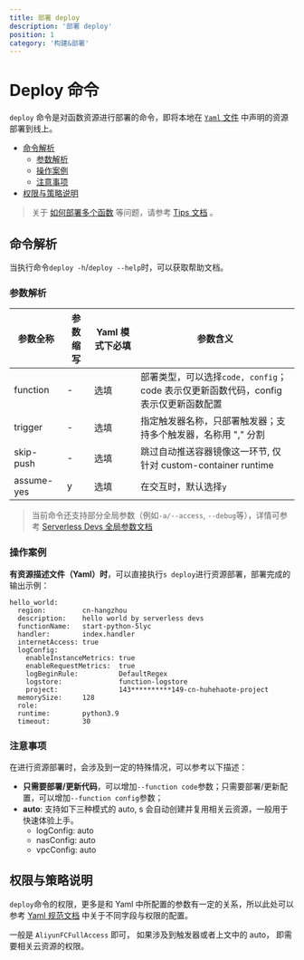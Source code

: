 ```yaml
---
title: 部署 deploy
description: '部署 deploy'
position: 1
category: '构建&部署'
---
```


# Deploy 命令

`deploy` 命令是对函数资源进行部署的命令，即将本地在 [`Yaml` 文件](../yaml/readme.md) 中声明的资源部署到线上。

- [命令解析](#命令解析)
  - [参数解析](#参数解析)
  - [操作案例](#操作案例)
  - [注意事项](#注意事项)
- [权限与策略说明](#权限与策略说明)

> 关于 [如何部署多个函数](../tips.md#如何声明部署多个函数) 等问题，请参考 [Tips 文档](../tips.md) 。

## 命令解析

当执行命令`deploy -h`/`deploy --help`时，可以获取帮助文档。

### 参数解析

| 参数全称   | 参数缩写 | Yaml 模式下必填 | 参数含义                                                                             |
| ---------- | -------- | --------------- | ------------------------------------------------------------------------------------ |
| function   | -        | 选填            | 部署类型，可以选择`code, config`；code 表示仅更新函数代码，config 表示仅更新函数配置 |
| trigger    | -        | 选填            | 指定触发器名称，只部署触发器；支持多个触发器，名称用 "," 分割                        |
| skip-push  | -        | 选填            | 跳过自动推送容器镜像这一环节, 仅针对 custom-container runtime                        |
| assume-yes | y        | 选填            | 在交互时，默认选择`y`                                                                |

> 当前命令还支持部分全局参数（例如`-a/--access`, `--debug`等），详情可参考 [Serverless Devs 全局参数文档](https://serverless-devs.com/serverless-devs/command/readme#全局参数)

### 操作案例

**有资源描述文件（Yaml）时**，可以直接执行`s deploy`进行资源部署，部署完成的输出示例：

```text
hello_world:
  region:         cn-hangzhou
  description:    hello world by serverless devs
  functionName:   start-python-5lyc
  handler:        index.handler
  internetAccess: true
  logConfig:
    enableInstanceMetrics: true
    enableRequestMetrics:  true
    logBeginRule:          DefaultRegex
    logstore:              function-logstore
    project:               143**********149-cn-huhehaote-project
  memorySize:     128
  role:
  runtime:        python3.9
  timeout:        30
```

### 注意事项

在进行资源部署时，会涉及到一定的特殊情况，可以参考以下描述：

- **只需要部署/更新代码**，可以增加`--function code`参数；只需要部署/更新配置，可以增加`--function config`参数；
- **auto**: 支持如下三种模式的 auto, s 会自动创建并复用相关云资源，一般用于快速体验上手。
  - logConfig: auto
  - nasConfig: auto
  - vpcConfig: auto

## 权限与策略说明

`deploy`命令的权限，更多是和 Yaml 中所配置的参数有一定的关系，所以此处可以参考 [Yaml 规范文档](../yaml/readme.md) 中关于不同字段与权限的配置。

一般是 `AliyunFCFullAccess` 即可， 如果涉及到触发器或者上文中的 auto， 即需要相关云资源的权限。
